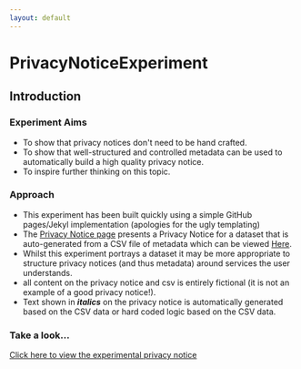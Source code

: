 ```yaml
---
layout: default
---
```


# PrivacyNoticeExperiment

## Introduction

### Experiment Aims

* To show that privacy notices don't need to be hand crafted.
* To show that well-structured and controlled metadata can be used to automatically build a high quality privacy notice.
* To inspire further thinking on this topic.

### Approach
* This experiment has been built quickly using a simple GitHub pages/Jekyl implementation (apologies for the ugly templating)
* The [Privacy Notice page](PrivacyNotice12345) presents a Privacy Notice for a dataset that is auto-generated from a CSV file of metadata which can be viewed [Here](https://github.com/andjnewman/PrivacyNoticeExperiment/blob/master/_data/goatlicences.csv).
* Whilst this experiment portrays a dataset it may be more appropriate to structure privacy notices (and thus metadata) around services the user understands.
* all content on the privacy notice and csv is entirely fictional (it is not an example of a good privacy notice!).
* Text shown in **_italics_** on the privacy notice is automatically generated based on the CSV data or hard coded logic based on the CSV data.

### Take a look...

[Click here to view the experimental privacy notice](PrivacyNotice12345)
